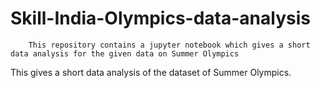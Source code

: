 # Skill-India-Olympics-data-analysis
        This repository contains a jupyter notebook which gives a short data analysis for the given data on Summer Olympics
        
  This gives a short data analysis of the dataset of Summer Olympics.
 
